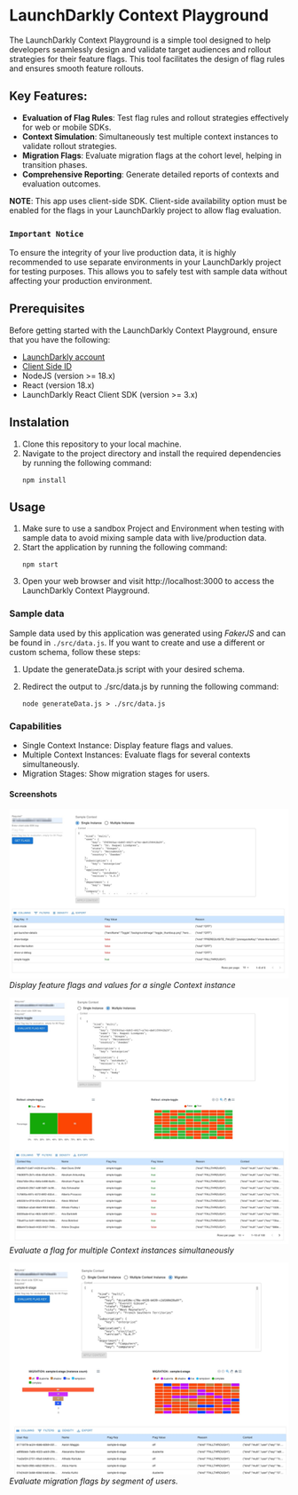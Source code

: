 # LaunchDarkly Context Playground

The LaunchDarkly Context Playground is a simple tool designed to help developers seamlessly design and validate target audiences and rollout strategies for their feature flags. This tool facilitates the design of flag rules and ensures smooth feature rollouts.

## Key Features:
* **Evaluation of Flag Rules**: Test flag rules and rollout strategies effectively for web or mobile SDKs.
* **Context Simulation**: Simultaneously test multiple context instances to validate rollout strategies.
* **Migration Flags**: Evaluate migration flags at the cohort level, helping in transition phases.
* **Comprehensive Reporting**: Generate detailed reports of contexts and evaluation outcomes.

**NOTE**: This app uses client-side SDK. Client-side availability option must be enabled for the flags in your LaunchDarkly project to allow flag evaluation.


### `Important Notice`
To ensure the integrity of your live production data, it is highly recommended to use separate environments in your LaunchDarkly project for testing purposes. This allows you to safely test with sample data without affecting your production environment.

## Prerequisites
Before getting started with the LaunchDarkly Context Playground, ensure that you have the following:

* [LaunchDarkly account](https://launchdarkly.com/start-trial/)
* [Client Side ID](https://docs.launchdarkly.com/home/organize/environments/?q=clientside+id#finding-and-resetting-an-environments-sdk-key-mobile-key-or-client-side-id)
* NodeJS (version >= 18.x)
* React (version 18.x)
* LaunchDarkly React Client SDK (version >= 3.x)

## Instalation
1. Clone this repository to your local machine.
2. Navigate to the project directory and install the required dependencies by running the following command:
    ```
    npm install
    ```


## Usage

1. Make sure to use a sandbox Project and Environment when testing with sample data to avoid mixing sample data with live/production data.
2. Start the application by running the following command:
    ```
    npm start
    ```
3. Open your web browser and visit http://localhost:3000 to access the LaunchDarkly Context Playground.


### Sample data
Sample data used by this application was generated using *FakerJS* and can be found in `./src/data.js`. If you want to create and use a different or custom schema, follow these steps:

1. Update the generateData.js script with your desired schema.

2. Redirect the output to ./src/data.js by running the following command:
    ```
    node generateData.js > ./src/data.js
    ```

### Capabilities
* Single Context Instance: Display feature flags and values.
* Multiple Context Instances: Evaluate flags for several contexts simultaneously.
* Migration Stages: Show migration stages for users.

#### Screenshots
![Single Context Instance](img/singleContext.jpg)
*Display feature flags and values for a single Context instance*



![Multi Context Instance](img/multiContextInstance.jpg)
*Evaluate a flag for multiple Context instances simultaneously*


![Migration stages](img/migration.jpg)
*Evaluate migration flags by segment of users.*